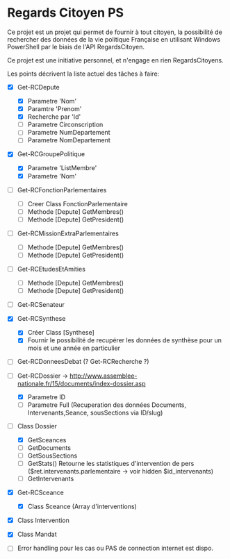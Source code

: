 # Regards Citoyen PS

Ce projet est un projet qui permet de fournir à tout citoyen, la possibilité de rechercher des données de la vie politique Française en utilisant Windows PowerShell par le biais de l'API RegardsCitoyen.

Ce projet est une initiative personnel, et n'engage en rien RegardsCitoyens.

Les points décrivent la liste actuel des tâches à faire:

- [X] Get-RCDepute
    - [X] Parametre 'Nom'
    - [X] Paramtre 'Prenom'
    - [X] Recherche par 'Id'
    - [ ] Parametre Circonscription
    - [ ] Parametre NumDepartement
    - [ ] Parametre NomDepartement
- [X] Get-RCGroupePolitique
    - [X] Parametre 'ListMembre'
    - [X] Parametre 'Nom'
- [ ] Get-RCFonctionParlementaires
    - [ ] Creer Class FonctionParlementaire
    - [ ] Methode [Depute] GetMembres() 
    - [ ] Methode [Depute] GetPresident()
- [ ] Get-RCMissionExtraParlementaires
    - [ ] Methode [Depute] GetMembres() 
    - [ ] Methode [Depute] GetPresident()
- [ ] Get-RCEtudesEtAmities
    - [ ] Methode [Depute] GetMembres() 
    - [ ] Methode [Depute] GetPresident()
- [ ] Get-RCSenateur
- [X] Get-RCSynthese
    - [X] Créer Class [Synthese]
    - [X] Fournir le possibilité de recupérer les données de synthèse pour un mois et une année en particulier
- [ ] Get-RCDonneesDebat (? Get-RCRecherche ?)
- [ ] Get-RCDossier -> http://www.assemblee-nationale.fr/15/documents/index-dossier.asp
    - [X] Parametre ID
    - [ ] Parametre Full (Recuperation des données Documents, Intervenants,Seance, sousSections via ID/slug)
- [ ] Class Dossier
    - [X] GetSceances
    - [ ] GetDocuments
    - [ ] GetSousSections
    - [ ] GetStats()
            Retourne les statistiques d'intervention de pers ($ret.intervenants.parlementaire -> voir hidden $id_intervenants)
    - [ ] GetIntervenants
- [X] Get-RCSceance
   - [X] Class Sceance (Array d'interventions)
- [X] Class Intervention
- [X] Class Mandat

- [ ] Error handling pour les cas ou PAS de connection internet est dispo.
